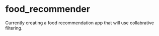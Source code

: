 # food_recommender
Currently creating a food recommendation app that will use collabrative filtering.
